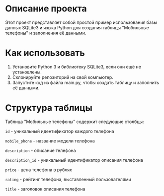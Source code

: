 # Описание проекта
Этот проект представляет собой простой пример использования базы данных SQLite3 и языка Python для создания таблицы "Мобильные телефоны" и заполнения её данными.
# Как использовать
1. Установите Python 3 и библиотеку SQLite3, если они ещё не установлены.
2. Склонируйте репозиторий на свой компьютер.
3. Запустите код из файла main.py, чтобы создать таблицу и заполнить её данными.
# Структура таблицы
Таблица "Мобильные телефоны" содержит следующие столбцы:

`id` - уникальный идентификатор каждого телефона

`mobile_phone` - название модели телефона

`description` - описание телефона

`description_id` - уникальный идентификатор описания телефона

`price` - цена телефона в рублях

`rating` - рейтинг телефона, выставленный пользователями

`title` - заголовок описания телефона
